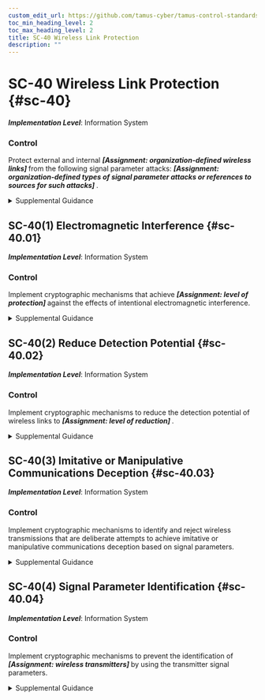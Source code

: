 ```yaml
---
custom_edit_url: https://github.com/tamus-cyber/tamus-control-standards/tree/main/content/tamus.edu/TAMUS_profile.yaml
toc_min_heading_level: 2
toc_max_heading_level: 2
title: SC-40 Wireless Link Protection
description: ""
---
```


# SC-40 Wireless Link Protection {#sc-40}

_**Implementation Level**_: Information System

### Control

Protect external and internal <strong title="sc-40_prm_1"> <em>[Assignment: organization-defined wireless links]</em> </strong> from the following signal parameter attacks: <strong title="sc-40_prm_2"> <em>[Assignment: organization-defined types of signal parameter attacks or references to sources for such attacks]</em> </strong>.


<details><summary>Supplemental Guidance</summary>Wireless link protection applies to internal and external wireless communication links that may be visible to individuals who are not authorized system users. Adversaries can exploit the signal parameters of wireless links if such links are not adequately protected. There are many ways to exploit the signal parameters of wireless links to gain intelligence, deny service, or spoof system users. Protection of wireless links reduces the impact of attacks that are unique to wireless systems. If organizations rely on commercial service providers for transmission services as commodity items rather than as fully dedicated services, it may not be possible to implement wireless link protections to the extent necessary to meet organizational security requirements.</details>


## SC-40(1) Electromagnetic Interference {#sc-40.01}

_**Implementation Level**_: Information System

### Control

Implement cryptographic mechanisms that achieve <strong title="sc-40.01_odp"> <em>[Assignment: level of protection]</em> </strong> against the effects of intentional electromagnetic interference.


<details><summary>Supplemental Guidance</summary>The implementation of cryptographic mechanisms for electromagnetic interference protects systems against intentional jamming that might deny or impair communications by ensuring that wireless spread spectrum waveforms used to provide anti-jam protection are not predictable by unauthorized individuals. The implementation of cryptographic mechanisms may also coincidentally mitigate the effects of unintentional jamming due to interference from legitimate transmitters that share the same spectrum. Mission requirements, projected threats, concept of operations, and laws, executive orders, directives, regulations, policies, and standards determine levels of wireless link availability, cryptography needed, and performance.</details>


## SC-40(2) Reduce Detection Potential {#sc-40.02}

_**Implementation Level**_: Information System

### Control

Implement cryptographic mechanisms to reduce the detection potential of wireless links to <strong title="sc-40.02_odp"> <em>[Assignment: level of reduction]</em> </strong>.


<details><summary>Supplemental Guidance</summary>The implementation of cryptographic mechanisms to reduce detection potential is used for covert communications and to protect wireless transmitters from geo-location. It also ensures that the spread spectrum waveforms used to achieve a low probability of detection are not predictable by unauthorized individuals. Mission requirements, projected threats, concept of operations, and applicable laws, executive orders, directives, regulations, policies, and standards determine the levels to which wireless links are undetectable.</details>


## SC-40(3) Imitative or Manipulative Communications Deception {#sc-40.03}

_**Implementation Level**_: Information System

### Control

Implement cryptographic mechanisms to identify and reject wireless transmissions that are deliberate attempts to achieve imitative or manipulative communications deception based on signal parameters.


<details><summary>Supplemental Guidance</summary>The implementation of cryptographic mechanisms to identify and reject imitative or manipulative communications ensures that the signal parameters of wireless transmissions are not predictable by unauthorized individuals. Such unpredictability reduces the probability of imitative or manipulative communications deception based on signal parameters alone.</details>


## SC-40(4) Signal Parameter Identification {#sc-40.04}

_**Implementation Level**_: Information System

### Control

Implement cryptographic mechanisms to prevent the identification of <strong title="sc-40.04_odp"> <em>[Assignment: wireless transmitters]</em> </strong> by using the transmitter signal parameters.


<details><summary>Supplemental Guidance</summary>The implementation of cryptographic mechanisms to prevent the identification of wireless transmitters protects against the unique identification of wireless transmitters for the purposes of intelligence exploitation by ensuring that anti-fingerprinting alterations to signal parameters are not predictable by unauthorized individuals. It also provides anonymity when required. Radio fingerprinting techniques identify the unique signal parameters of transmitters to fingerprint such transmitters for purposes of tracking and mission or user identification.</details>
